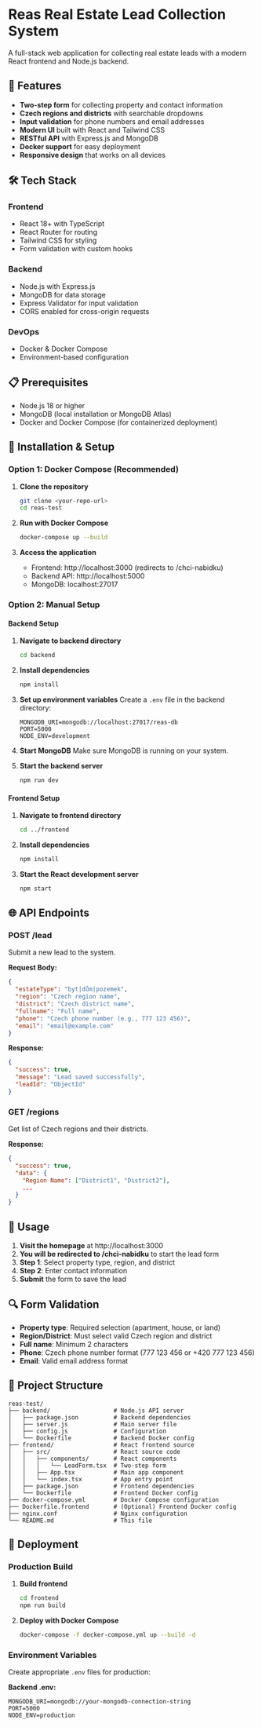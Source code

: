 # Reas Real Estate Lead Collection System

A full-stack web application for collecting real estate leads with a modern React frontend and Node.js backend.

## 🚀 Features

- **Two-step form** for collecting property and contact information
- **Czech regions and districts** with searchable dropdowns
- **Input validation** for phone numbers and email addresses
- **Modern UI** built with React and Tailwind CSS
- **RESTful API** with Express.js and MongoDB
- **Docker support** for easy deployment
- **Responsive design** that works on all devices

## 🛠 Tech Stack

### Frontend
- React 18+ with TypeScript
- React Router for routing
- Tailwind CSS for styling
- Form validation with custom hooks

### Backend
- Node.js with Express.js
- MongoDB for data storage
- Express Validator for input validation
- CORS enabled for cross-origin requests

### DevOps
- Docker & Docker Compose
- Environment-based configuration

## 📋 Prerequisites

- Node.js 18 or higher
- MongoDB (local installation or MongoDB Atlas)
- Docker and Docker Compose (for containerized deployment)

## 🔧 Installation & Setup

### Option 1: Docker Compose (Recommended)

1. **Clone the repository**
   ```bash
   git clone <your-repo-url>
   cd reas-test
   ```

2. **Run with Docker Compose**
   ```bash
   docker-compose up --build
   ```

3. **Access the application**
   - Frontend: http://localhost:3000 (redirects to /chci-nabidku)
   - Backend API: http://localhost:5000
   - MongoDB: localhost:27017

### Option 2: Manual Setup

#### Backend Setup

1. **Navigate to backend directory**
   ```bash
   cd backend
   ```

2. **Install dependencies**
   ```bash
   npm install
   ```

3. **Set up environment variables**
   Create a `.env` file in the backend directory:
   ```env
   MONGODB_URI=mongodb://localhost:27017/reas-db
   PORT=5000
   NODE_ENV=development
   ```

4. **Start MongoDB**
   Make sure MongoDB is running on your system.

5. **Start the backend server**
   ```bash
   npm run dev
   ```

#### Frontend Setup

1. **Navigate to frontend directory**
   ```bash
   cd ../frontend
   ```

2. **Install dependencies**
   ```bash
   npm install
   ```

3. **Start the React development server**
   ```bash
   npm start
   ```

## 🌐 API Endpoints

### POST /lead
Submit a new lead to the system.

**Request Body:**
```json
{
  "estateType": "byt|dům|pozemek",
  "region": "Czech region name",
  "district": "Czech district name", 
  "fullname": "Full name",
  "phone": "Czech phone number (e.g., 777 123 456)",
  "email": "email@example.com"
}
```

**Response:**
```json
{
  "success": true,
  "message": "Lead saved successfully",
  "leadId": "ObjectId"
}
```

### GET /regions
Get list of Czech regions and their districts.

**Response:**
```json
{
  "success": true,
  "data": {
    "Region Name": ["District1", "District2"],
    ...
  }
}
```

## 📱 Usage

1. **Visit the homepage** at http://localhost:3000
2. **You will be redirected to /chci-nabidku** to start the lead form
3. **Step 1**: Select property type, region, and district
4. **Step 2**: Enter contact information
5. **Submit** the form to save the lead

## 🔍 Form Validation

- **Property type**: Required selection (apartment, house, or land)
- **Region/District**: Must select valid Czech region and district
- **Full name**: Minimum 2 characters
- **Phone**: Czech phone number format (777 123 456 or +420 777 123 456)
- **Email**: Valid email address format

## 📂 Project Structure

```
reas-test/
├── backend/                  # Node.js API server
│   ├── package.json          # Backend dependencies
│   ├── server.js             # Main server file
│   ├── config.js             # Configuration
│   └── Dockerfile            # Backend Docker config
├── frontend/                 # React frontend source
│   ├── src/                  # React source code
│   │   ├── components/       # React components
│   │   │   └── LeadForm.tsx  # Two-step form
│   │   ├── App.tsx           # Main app component
│   │   └── index.tsx         # App entry point
│   ├── package.json          # Frontend dependencies
│   └── Dockerfile            # Frontend Docker config
├── docker-compose.yml        # Docker Compose configuration
├── Dockerfile.frontend       # (Optional) Frontend Docker config
├── nginx.conf                # Nginx configuration
└── README.md                 # This file
```

## 🚀 Deployment

### Production Build

1. **Build frontend**
   ```bash
   cd frontend
   npm run build
   ```

2. **Deploy with Docker Compose**
   ```bash
   docker-compose -f docker-compose.yml up --build -d
   ```

### Environment Variables

Create appropriate `.env` files for production:

**Backend .env:**
```env
MONGODB_URI=mongodb://your-mongodb-connection-string
PORT=5000
NODE_ENV=production
```
